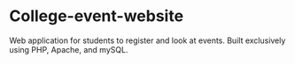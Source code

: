 # College-event-website
Web application for students to register and look at events. 
Built exclusively using PHP, Apache, and mySQL. 
